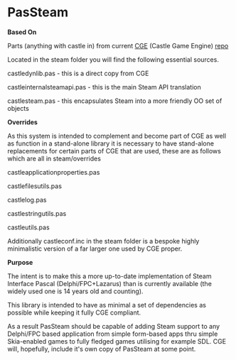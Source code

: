 # PasSteam



**Based On**

Parts (anything with castle in) from current [CGE](https://castle-engine.io/) (Castle Game Engine) [repo](https://github.com/castle-engine/castle-engine)

Located in the steam folder you will find the following essential sources.

castledynlib.pas - this is a direct copy from CGE

castleinternalsteamapi.pas - this is the main Steam API translation

castlesteam.pas - this encapsulates Steam into a more friendly OO set of objects

**Overrides**

As this system is intended to complement and become part of CGE as well as function in a stand-alone library it is necessary to have stand-alone replacements for certain parts of CGE that are used, these are as follows which are all in steam/overrides 

castleapplicationproperties.pas

castlefilesutils.pas

castlelog.pas

castlestringutils.pas

castleutils.pas

Additionally castleconf.inc in the steam folder is a bespoke highly minimalistic version of a far larger one used by CGE proper.



**Purpose**

The intent is to make this a more up-to-date implementation of Steam Interface Pascal (Delphi/FPC+Lazarus) than is currently available (the widely used one is 14 years old and counting).

This library is intended to have as minimal a set of dependencies as possible while keeping it fully CGE compliant. 

As a result PasSteam should be capable of adding Steam support to any Delphi/FPC based application from simple form-based apps thru simple Skia-enabled games to fully fledged games utilising for example SDL. CGE will, hopefully, include it's own copy of PasSteam at some point.





